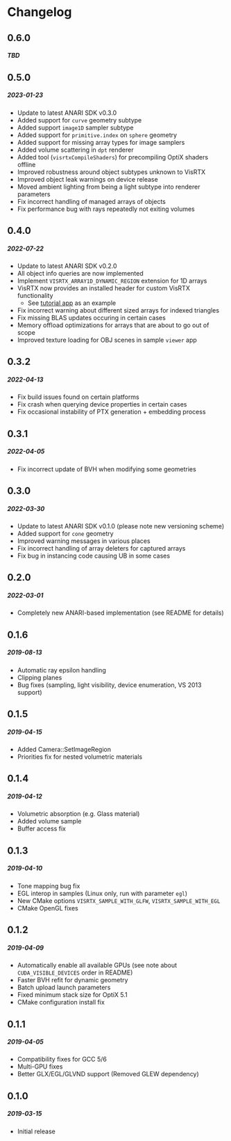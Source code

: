 # Changelog

## 0.6.0
##### TBD

## 0.5.0
##### 2023-01-23
- Update to latest ANARI SDK v0.3.0
- Added support for `curve` geometry subtype
- Added support `image1D` sampler subtype
- Added support for `primitive.index` on `sphere` geometry
- Added support for missing array types for image samplers
- Added volume scattering in `dpt` renderer
- Added tool (`visrtxCompileShaders`) for precompiling OptiX shaders offline
- Improved robustness around object subtypes unknown to VisRTX
- Improved object leak warnings on device release
- Moved ambient lighting from being a light subtype into renderer parameters
- Fix incorrect handling of managed arrays of objects
- Fix performance bug with rays repeatedly not exiting volumes

## 0.4.0
##### 2022-07-22
- Update to latest ANARI SDK v0.2.0
- All object info queries are now implemented
- Implement `VISRTX_ARRAY1D_DYNAMIC_REGION` extension for 1D arrays
- VisRTX now provides an installed header for custom VisRTX functionality
    - See [tutorial app](examples/tutorial) as an example
- Fix incorrect warning about different sized arrays for indexed triangles
- Fix missing BLAS updates occuring in certain cases
- Memory offload optimizations for arrays that are about to go out of scope
- Improved texture loading for OBJ scenes in sample `viewer` app

## 0.3.2
##### 2022-04-13
- Fix build issues found on certain platforms
- Fix crash when querying device properties in certain cases
- Fix occasional instability of PTX generation + embedding process

## 0.3.1
##### 2022-04-05
- Fix incorrect update of BVH when modifying some geometries

## 0.3.0
##### 2022-03-30
- Update to latest ANARI SDK v0.1.0 (please note new versioning scheme)
- Added support for `cone` geometry
- Improved warning messages in various places
- Fix incorrect handling of array deleters for captured arrays
- Fix bug in instancing code causing UB in some cases

## 0.2.0
##### 2022-03-01
- Completely new ANARI-based implementation (see README for details)

## 0.1.6
##### 2019-08-13
- Automatic ray epsilon handling
- Clipping planes
- Bug fixes (sampling, light visibility, device enumeration, VS 2013 support)

## 0.1.5
##### 2019-04-15
- Added Camera::SetImageRegion
- Priorities fix for nested volumetric materials

## 0.1.4
##### 2019-04-12
- Volumetric absorption (e.g. Glass material)
- Added volume sample
- Buffer access fix

## 0.1.3
##### 2019-04-10
- Tone mapping bug fix
- EGL interop in samples (Linux only, run with parameter `egl`)
- New CMake options `VISRTX_SAMPLE_WITH_GLFW`, `VISRTX_SAMPLE_WITH_EGL`
- CMake OpenGL fixes

## 0.1.2
##### 2019-04-09
- Automatically enable all available GPUs (see note about `CUDA_VISIBLE_DEVICES` order in README)
- Faster BVH refit for dynamic geometry
- Batch upload launch parameters
- Fixed minimum stack size for OptiX 5.1
- CMake configuration install fix

## 0.1.1
##### 2019-04-05
- Compatibility fixes for GCC 5/6
- Multi-GPU fixes
- Better GLX/EGL/GLVND support (Removed GLEW dependency)

## 0.1.0
##### 2019-03-15
- Initial release
